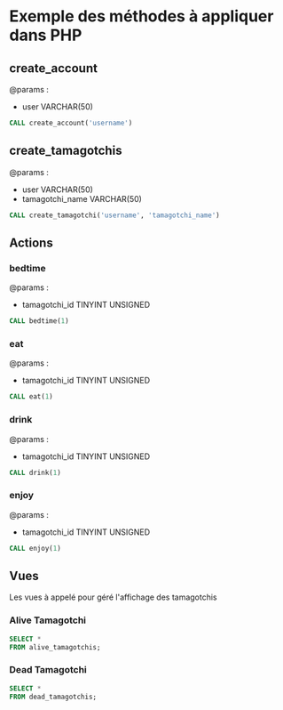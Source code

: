 # Exemple des méthodes à appliquer dans PHP

## create_account

@params :

- user VARCHAR(50)

```SQL
CALL create_account('username')
```

## create_tamagotchis

@params :

- user VARCHAR(50)
- tamagotchi_name VARCHAR(50)

```SQL
CALL create_tamagotchi('username', 'tamagotchi_name')
```

## Actions

### bedtime

@params :

- tamagotchi_id TINYINT UNSIGNED

```SQL
CALL bedtime(1)
```

### eat

@params :

- tamagotchi_id TINYINT UNSIGNED

```SQL
CALL eat(1)
```

### drink

@params :

- tamagotchi_id TINYINT UNSIGNED

```SQL
CALL drink(1)
```

### enjoy

@params :

- tamagotchi_id TINYINT UNSIGNED

```SQL
CALL enjoy(1)
```

## Vues

Les vues à appelé pour géré l'affichage des tamagotchis

### Alive Tamagotchi

```SQL
SELECT *
FROM alive_tamagotchis;
```

### Dead Tamagotchi

```SQL
SELECT *
FROM dead_tamagotchis;
```